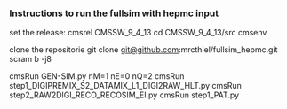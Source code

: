 ### Instructions to run the fullsim with hepmc input

set the release:
cmsrel CMSSW_9_4_13
cd CMSSW_9_4_13/src
cmsenv

clone the repositorie
git clone git@github.com:mrcthiel/fullsim_hepmc.git
scram b -j8

cmsRun GEN-SIM.py nM=1 nE=0 nQ=2
cmsRun step1_DIGIPREMIX_S2_DATAMIX_L1_DIGI2RAW_HLT.py
cmsRun step2_RAW2DIGI_RECO_RECOSIM_EI.py
cmsRun step1_PAT.py


